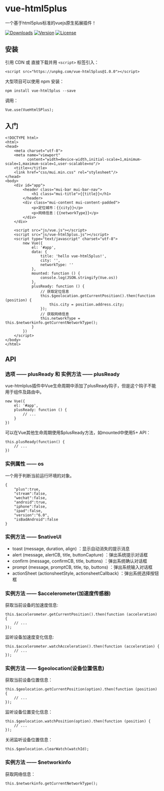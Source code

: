# vue-html5plus

一个基于html5plus标准的vuejs原生拓展插件！

<a href="https://www.npmjs.com/package/vue-html5plus"><img src="https://img.shields.io/npm/dm/vue-html5plus.svg" alt="Downloads"></a>
<a href="https://www.npmjs.com/package/vue-html5plus"><img src="https://img.shields.io/npm/v/vue-html5plus.svg" alt="Version"></a>
<a href="https://www.npmjs.com/package/vue-html5plus"><img src="https://img.shields.io/npm/l/vue-html5plus.svg" alt="License"></a>

## 安装

引用 CDN 或 直接下载并用 `<script>` 标签引入：
```
<script src="https://unpkg.com/vue-html5plus@1.0.0"></script>
```

大型项目可以使用 npm 安装：
```
npm install vue-html5plus --save
```
调用：
```
Vue.use(VueHtml5Plus);
```

## 入门

```
<!DOCTYPE html>
<html>
<head>
    <meta charset="utf-8">
    <meta name="viewport"
          content="width=device-width,initial-scale=1,minimum-scale=1,maximum-scale=1,user-scalable=no"/>
    <title></title>
    <link href="css/mui.min.css" rel="stylesheet"/>
</head>
<body>
    <div id="app">
        <header class="mui-bar mui-bar-nav">
            <h1 class="mui-title">{{title}}</h1>
        </header>
        <div class="mui-content mui-content-padded">
            <p>定位城市：{{city}}</p>
            <p>网络信息：{{networkType}}</p>
        </div>
    </div>

    <script src="js/vue.js"></script>
    <script src="js/vue-html5plus.js"></script>
    <script type="text/javascript" charset="utf-8">
        new Vue({
            el: '#app',
            data: {
                title: 'hello vue-html5plus!',
                city: '',
                networkType: ''
            },
            mounted: function () {
                console.log(JSON.stringify(Vue.os))
            },
            plusReady: function () {
                // 获取定位信息
                this.$geolocation.getCurrentPosition().then(function (position) {
                    this.city = position.address.city;
                });
                // 获取网络信息
                this.networkType = this.$networkinfo.getCurrentNetworkType();
            }
        })
    </script>
</body>
</html>
```

## API

### 选项 —— plusReady 和 实例方法 —— plusReady

vue-htmlplus插件中Vue生命周期中添加了plusReady钩子，但是这个钩子不能用于组件及路由中。
```
new Vue({
    el: '#app',
    plusReady: function () {
        // ...
    }
})
```

可以在Vue其他生命周期使用$plusReady方法，如mounted中使用5+ API：
```
this.plusReady(function() {
    // ...
})
```

### 实例属性 —— os

一个用于判断当前运行环境的对象。
```
{
    "plus":true,
    "stream":false,
    "wechat":false,
    "android":true,
    "iphone":false,
    "ipad":false,
    "version":"6.0",
    "isBadAndroid":false
}
```

### 实例方法 —— $nativeUI

- toast (message, duration, align) ：显示自动消失的提示消息
- alert (message, alertCB, title, buttonCapture) ：弹出系统提示对话框
- confirm (message, confirmCB, title, buttons) ：弹出系统确认对话框
- prompt (message, promptCB, title, tip, buttons) ：弹出系统输入对话框
- actionSheet (actionsheetStyle, actionsheetCallback) ：弹出系统选择按钮框

### 实例方法 —— $accelerometer(加速度传感器)

获取当前设备的加速度信息:
```
this.$accelerometer.getCurrentPosition().then(function (acceleration) {
    // ...
});
```

监听设备加速度变化信息:
```
this.$accelerometer.watchAcceleration().then(function (acceleration) {
    // ...
});
```

### 实例方法 —— $geolocation(设备位置信息)

获取当前设备位置信息：
```
this.$geolocation.getCurrentPosition(option).then(function (position) {
    // ...
});
```

监听设备位置变化信息：
```
this.$geolocation.watchPosition(option).then(function (position) {
    // ...
});
```

关闭监听设备位置信息：
```
this.$geolocation.clearWatch(watchId);
```

### 实例方法 —— $networkinfo

获取网络信息：
```
this.$networkinfo.getCurrentNetworkType();
```
